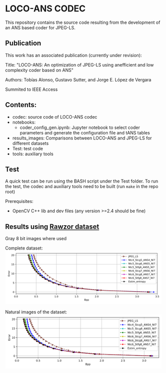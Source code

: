 # LOCO-ANS CODEC 

This repository contains the source code resulting from the development of an ANS based coder for JPEG-LS.

## Publication
This work has an associated publication (currently under revision):

Title: "LOCO-ANS: An optimization of JPEG-LS using anefficient and low complexity coder based on ANS"

Authors: Tobías Alonso, Gustavo Sutter, and Jorge E. López de Vergara

Summited to IEEE Access


## Contents:
- codec: source code of LOCO-ANS codec
- notebooks: 
  - coder_config_gen.ipynb: Jupyter notebook to select coder parameters and generate the configuration file and tANS tables
- results_images: Comparisons between LOCO-ANS and JPEG-LS for different datasets
- Test: test code
- tools: auxiliary tools

## Test

A quick test can be run using the BASH script under the Test folder.
To run the test, the codec and auxiliary tools need to be built (run `make` in the repo root)

Prerequisites:
- OpenCV C++ lib and dev files (any version >=2.4 should be fine)


## Results using [Rawzor dataset](https://imagecompression.info/test_images/)
Gray 8 bit images where used

Complete dataset:
![alt text](results_images/rawzor_complete.svg "LOCO-ANS configurations vs jpeg-ls and estimated entropy")


Natural images of the dataset:
![alt text](results_images/rawzor_natural.svg "LOCO-ANS configurations vs jpeg-ls and estimated entropy")

